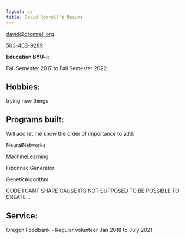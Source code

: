 ```yaml
---
layout: cv
title: David Romrell's Resume
---
```


<a href="mailto:david@dromrell.org">david@dromrell.org</a>

<a href="tel:5034039289">503-403-9289</a>


<!--I enjoy service and care for others.  -->


<!-- create these pages and accounts 
| <a href="https://byuidatascience.github.io/development.html">Data Science Program</a>
| <a href="https://www.linkedin.com/groups/13537407/">LinkedIn</a>
| <a href="https://github.com/byuids-resumes">GitHub</a>
</div>
-->
 
<!-- https://www.monique.tech/the-art-of-markdown -->

__Education BYU-i:__

Fall Semester 2017 to Fall Semester 2022

## Hobbies:
trying new things

## Programs built:

Will add let me know the order of importance to add:

NeuralNetworks

MachineLearning 

FibonnaciGenerator

GeneticAlgorithm

CODE I CANT SHARE CAUSE ITS NOT SUPPOSED TO BE POSSIBLE TO CREATE... 

<!-- redirect to actual code -->

## Service:

Oregon Foodbank - Regular volunteer 
Jan 2018 to July 2021
<!-- ### Footer

Last updated: May 2013 -->



